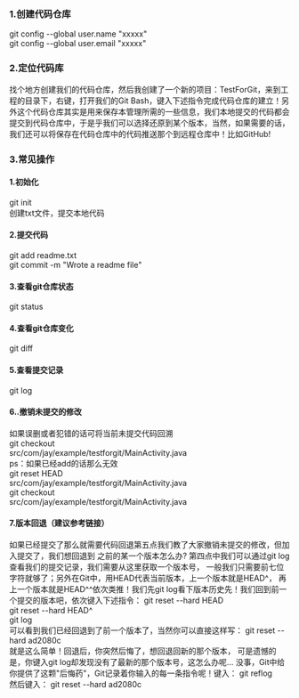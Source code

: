 ### 1.创建代码仓库
git config --global user.name "xxxxx"  
git config --global user.email "xxxxx"  
### 2.定位代码库
找个地方创建我们的代码仓库，然后我创建了一个新的项目：TestForGit，来到工程的目录下，右键，打开我们的Git Bash，键入下述指令完成代码仓库的建立！另外这个代码仓库其实是用来保存本管理所需的一些信息，我们本地提交的代码都会提交到代码仓库中，于是乎我们可以选择还原到某个版本，当然，如果需要的话，我们还可以将保存在代码仓库中的代码推送那个到远程仓库中！比如GitHub!
### 3.常见操作
#### 1.初始化
git init  
创建txt文件，提交本地代码
####  2.提交代码
git add readme.txt  
git commit -m "Wrote a readme file"  
#### 3.查看git仓库状态
git status
#### 4.查看git仓库变化
git diff
#### 5.查看提交记录
git log
#### 6..撤销未提交的修改
如果误删或者犯错的话可将当前未提交代码回溯  
git checkout   
src/com/jay/example/testforgit/MainActivity.java  
ps：如果已经add的话那么无效  
git reset HEAD   
src/com/jay/example/testforgit/MainActivity.java  
git checkout   
src/com/jay/example/testforgit/MainActivity.java  
#### 7.版本回退（建议参考链接）
如果已经提交了那么就需要代码回退第五点我们教了大家撤销未提交的修改，但加入提交了，我们想回退到
之前的某一个版本怎么办? 第四点中我们可以通过git log查看我们的提交记录，我们需要从这里获取一个版本号， 一般我们只需要前七位字符就够了；另外在Git中，用HEAD代表当前版本，上一个版本就是HEAD^， 再上一个版本就是HEAD^^依次类推！我们先git log看下版本历史先！我们回到前一个提交的版本吧，依次键入下述指令：
git reset --hard HEAD  
git reset --hard HEAD^  
git log  
可以看到我们已经回退到了前一个版本了，当然你可以直接这样写：
git reset --hard ad2080c  
就是这么简单！回退后，你突然后悔了，想回退回新的那个版本， 可是遗憾的是，你键入git log却发现没有了最新的那个版本号，这怎么办呢... 没事，Git中给你提供了这颗"后悔药"，Git记录着你输入的每一条指令呢！键入：
git reflog  
然后键入：
git reset --hard ad2080c  

